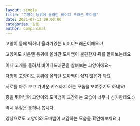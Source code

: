 ```yaml
---
layout: single
title: "고양이 등위에 올라탄 비어디 드래곤 도마뱀"
date: 2021-07-13 08:00:00
categories: 감동
author: Companimal
---
```


고양이 등에 떡하니 올라가있는 비어디드래곤이에요~!

고양이도 처음엔 등위에 올라간 도마뱀이 불편한지 뒤를 돌아보는데요

이내 고개를 돌려서 비어디드래곤을 살펴보는 고양이에요~

다행히 고양이도 등위에 올라탄 도마뱀이 싫지 않은가 봐요

서로를 마주 보고 가벼운 키스까지 하는 모습을 보여주기도 하네요!

종을 뛰어넘어 고양이와 도마뱀이 교감하는 모습이 너무나 신기한데요 :)

역시 우정은 통하나 봅니다.

[](https://www.instagram.com/p/COk8rCOp-hc/?utm_medium=share_sheet)

영상으로도 고양이와 도마뱀이 교감하는 모습을 확인해보세요 :)
